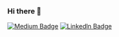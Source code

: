 ### Hi there 👋

<!--
**AybukeGrr/AybukeGrr** is a ✨ _special_ ✨ repository because its `README.md` (this file) appears on your GitHub profile.



- 🔭 I’m currently working on ...
- 🌱 I’m currently learning ...
- ⚡ Fun fact: ...
-->

[![Medium Badge](https://img.shields.io/badge/-Medium-757575?style=flat-quare&labelColor=757575&logo=Medium&logoColor=white&link=link)](https://aybukegurer.medium.com/)
[![Linkedln Badge](https://img.shields.io/badge/-Linkedln-009?style=flat-quare&labelColor=757575&logo=Linkedln&logoColor=white&link=link)](https://www.linkedin.com/in/aybuke-gurer-1207/)

